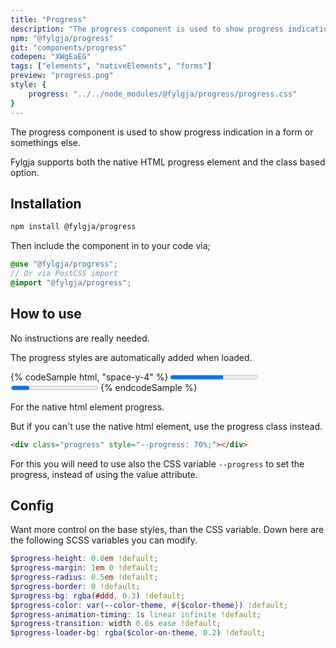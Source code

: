 ```yaml
---
title: "Progress"
description: "The progress component is used to show progress indication in a form or somethings else."
npm: "@fylgja/progress"
git: "components/progress"
codepen: "XWgEaEG"
tags: ["elements", "nativeElements", "forms"]
preview: "progress.png"
style: {
    progress: "../../node_modules/@fylgja/progress/progress.css"
}
---
```


The progress component is used to show progress indication in a form or somethings else.

Fylgja supports both the native HTML progress element and the class based option.

## Installation

```bash
npm install @fylgja/progress
```

Then include the component in to your code via;

```scss
@use "@fylgja/progress";
// Or via PostCSS import
@import "@fylgja/progress";
```

## How to use

No instructions are really needed.

The progress styles are automatically added when loaded.

{% codeSample html, "space-y-4" %}
<progress value="60" max="100"></progress>
<progress indeterminate></progress>
{% endcodeSample %}

For the native html element progress.

But if you can't use the native html element, use the progress class instead.

```html
<div class="progress" style="--progress: 70%;"></div>
```

For this you will need to use also the CSS variable `--progress` to set the progress,
instead of using the value attribute.

## Config

Want more control on the base styles, than the CSS variable.
Down here are the following SCSS variables you can modify.

```scss
$progress-height: 0.8em !default;
$progress-margin: 1em 0 !default;
$progress-radius: 0.5em !default;
$progress-border: 0 !default;
$progress-bg: rgba(#ddd, 0.3) !default;
$progress-color: var(--color-theme, #{$color-theme}) !default;
$progress-animation-timing: 1s linear infinite !default;
$progress-transition: width 0.6s ease !default;
$progress-loader-bg: rgba($color-on-theme, 0.2) !default;
```
